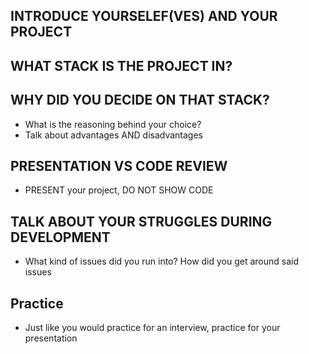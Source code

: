 ## INTRODUCE YOURSELEF(VES) AND YOUR PROJECT

## WHAT STACK IS THE PROJECT IN?

## WHY DID YOU DECIDE ON THAT STACK?
 - What is the reasoning behind your choice?
 - Talk about advantages AND disadvantages

## PRESENTATION VS CODE REVIEW
 - PRESENT your project, DO NOT SHOW CODE

## TALK ABOUT YOUR STRUGGLES DURING DEVELOPMENT
 - What kind of issues did you run into? How did you get around said issues

## Practice
 - Just like you would practice for an interview, practice for your presentation